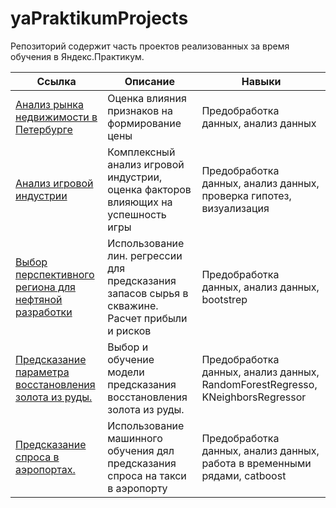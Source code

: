 # yaPraktikumProjects
Репозиторий содержит часть проектов реализованных за время обучения в Яндекс.Практикум.

| Ссылка | Описание | Навыки |
| --- | --- |--- |
| [Анализ рынка недвижимости в Петербурге](https://github.com/DAAkimov/yaPraktikumProjects/tree/main/2_research_analize) | Оценка влияния признаков на формирование цены | Предобработка данных, анализ данных |
| [Анализ игровой индустрии](https://github.com/DAAkimov/yaPraktikumProjects/tree/main/5_game_analysis) | Комплексный анализ игровой индустрии, оценка факторов влияющих на успешность игры | Предобработка данных, анализ данных, проверка гипотез, визуализация |
| [Выбор перспективного региона для нефтяной разработки](https://github.com/DAAkimov/yaPraktikumProjects/tree/main/8_ml_in_busines) | Использование лин. регрессии для предсказания запасов сырья в скважине. Расчет прибыли и рисков | Предобработка данных, анализ данных, bootstrep |
| [Предсказание параметра восстановления золота из руды.](https://github.com/DAAkimov/yaPraktikumProjects/tree/main/9_analysis_and_ml) | Выбор и обучение модели предсказания восстановления золота из руды. | Предобработка данных, анализ данных, RandomForestRegresso, KNeighborsRegressor |
| [Предсказание спроса в аэропортах.](https://github.com/DAAkimov/yaPraktikumProjects/tree/main/12_time) | Использование машинного обучения дял предсказания спроса на такси в аэропорту | Предобработка данных, анализ данных, работа в временными рядами, catboost |

